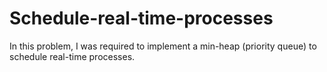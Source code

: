 # Schedule-real-time-processes
In this problem, I was required to implement a min-heap (priority queue) to schedule real-time processes.
